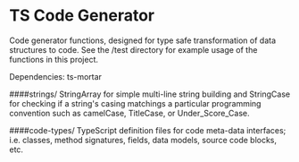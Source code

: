 TS Code Generator
==============

Code generator functions, designed for type safe transformation of data structures to code. 
See the /test directory for example usage of the functions in this project. 

Dependencies:
ts-mortar


####strings/
StringArray for simple multi-line string building and StringCase for checking if a string's casing matchings a particular programming convention such as camelCase, TitleCase, or Under_Score_Case. 

####code-types/
TypeScript definition files for code meta-data interfaces; i.e. classes, method signatures, fields, data models, source code blocks, etc. 

